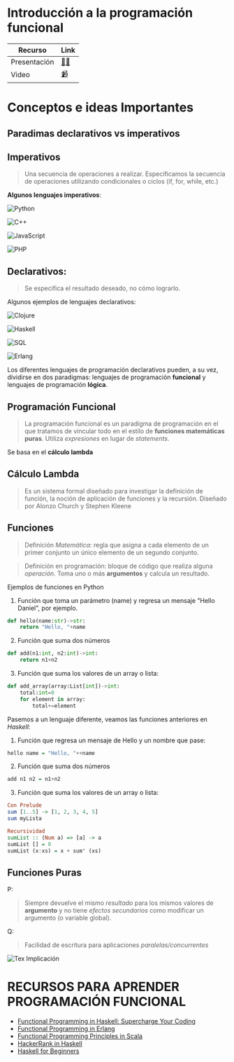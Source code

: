 # Introducción a la programación funcional

| Recurso | Link |
| ------- | ---- |
| Presentación | [👨‍🏫](https://www.canva.com/design/DAE9uKCYLaA/-fAtzpkxqSciWpnMJLR0Eg/view?utm_content=DAE9uKCYLaA&utm_campaign=designshare&utm_medium=link2&utm_source=sharebutton) |
| Video | [📹](https://www.facebook.com/100815372125933/videos/1002122680699072/)

# Conceptos e ideas Importantes

## Paradimas declarativos vs imperativos
## Imperativos
> Una secuencia de operaciones a realizar. Especificamos la secuencia de operaciones utilizando condicionales o ciclos (if, for, while, etc.)

**Algunos lenguajes imperativos**:

![Python](https://img.shields.io/badge/-Python-white?logo=python&logoColor=3776AB&style=for-the-badge)

![C++](https://img.shields.io/badge/-C++-white?logo=c%2B%2B&logoColor=00599C&style=for-the-badge)

![JavaScript](https://img.shields.io/badge/-JavaScript-white?logo=javascript&logoColor=F7DF1E&style=for-the-badge)

![PHP](https://img.shields.io/badge/-PHP-white?logo=php&logoColor=777BB4&style=for-the-badge)

## Declarativos:
> Se especifica el resultado deseado, no cómo lograrlo.

Algunos ejemplos de lenguajes declarativos:

![Clojure](https://img.shields.io/badge/-Clojure-white?logo=clojure&logoColor=5881D8&style=for-the-badge)

![Haskell](https://img.shields.io/badge/-Haskell-white?logo=haskell&logoColor=5D4F85&style=for-the-badge)

![SQL](https://img.shields.io/badge/-SQL-white?logo=mysql&logoColor=4479A1&style=for-the-badge)

![Erlang](https://img.shields.io/badge/-Erlang-white?logo=erlang&logoColor=A90533&style=for-the-badge)

Los diferentes lenguajes de programación declarativos pueden, a su vez, dividirse en dos paradigmas: lenguajes de programación **funcional** y lenguajes de programación **lógica**.


## Programación Funcional

> La programación funcional es un paradigma de programación en el que tratamos de vincular todo en el estilo de **funciones matemáticas puras**. Utiliza *expresiones* en lugar de *statements*.

Se basa en el **cálculo lambda**

## Cálculo Lambda

> Es un sistema formal diseñado para investigar la definición de función, la noción de aplicación de funciones y la recursión. Diseñado por Alonzo Church y Stephen Kleene

## Funciones

> Definición *Matemática*: regla que asigna a cada elemento de un primer conjunto un único elemento de un segundo conjunto.

> Definición en programación: bloque de código que realiza alguna *operación*. Toma uno o más **argumentos** y calcula un resultado.

Ejemplos de funciones en Python

1. Función que toma un parámetro (name) y regresa un mensaje "Hello Daniel", por ejemplo.
```python
def hello(name:str)->str:
    return "Hello, "+name
```

2. Función que suma dos números
```python
def add(n1:int, n2:int)->int:
    return n1+n2
```

3. Función que suma los valores de un array o lista:
```python
def add_array(array:List[int])->int:
    total:int=0
    for element in array:
        total+=element
```

Pasemos a un lenguaje diferente, veamos las funciones anteriores en *Haskell*:

1. Función que regresa un mensaje de Hello y un nombre que pase:
```haskell
hello name = "Hello, "++name
```

2. Función que suma dos números
```haskell
add n1 n2 = n1+n2
```

3. Función que suma los valores de un array o lista:
```haskell
Con Prelude
sum [1..5] -> [1, 2, 3, 4, 5]
sum myLista

Recursividad
sumList :: (Num a) => [a] -> a
sumList [] = 0
sumList (x:xs) = x + sum' (xs)
```

## Funciones Puras
P:

> Siempre devuelve el mismo *resultado* para los mismos valores de **argumento** y no tiene *efectos secundarios* como modificar un argumento (o variable global).

Q:

> Facilidad de escritura para aplicaciones *paralelas/concurrentes*

![Tex Implicación](https://latex.codecogs.com/svg.image?p\rightarrow&space;q)




# RECURSOS PARA APRENDER PROGRAMACIÓN FUNCIONAL

* [Functional Programming in Haskell: Supercharge Your Coding](https://www.futurelearn.com/courses/functional-programming-haskell)
* [Functional Programming in Erlang](https://www.futurelearn.com/courses/functional-programming-erlang)
* [Functional Programming Principles in Scala](https://es.coursera.org/learn/scala-functional-programming)
* [HackerRank in Haskell](https://www.classcentral.com/course/youtube-haskellrank-59641/classroom)
* [Haskell for Beginners](https://www.classcentral.com/course/youtube-haskell-for-beginners-59640/classroom)
